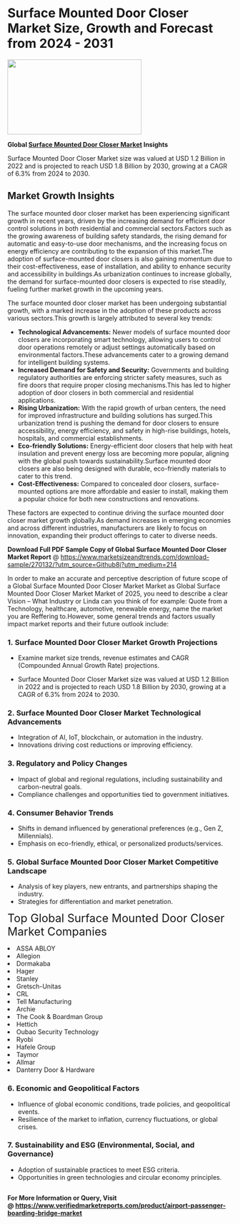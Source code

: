 <H1>Surface Mounted Door Closer Market Size, Growth and Forecast from 2024 - 2031</H1><img class="aligncenter size-medium wp-image-584254" src="https://thirdeyenews.in/wp-content/uploads/2024/09/Global-Market-Research-300x168.jpeg" alt="" width="300" height="168" /><p><strong>Global&nbsp;<a href="https://www.marketsizeandtrends.com/download-sample/270132/?utm_source=Github8j?utm_medium=214">Surface Mounted Door Closer Market</a> Insights</strong></p><p>Surface Mounted Door Closer Market size was valued at USD 1.2 Billion in 2022 and is projected to reach USD 1.8 Billion by 2030, growing at a CAGR of 6.3% from 2024 to 2030.</p><p><h2>Market Growth Insights</h2> <p>The surface mounted door closer market has been experiencing significant growth in recent years, driven by the increasing demand for efficient door control solutions in both residential and commercial sectors.Factors such as the growing awareness of building safety standards, the rising demand for automatic and easy-to-use door mechanisms, and the increasing focus on energy efficiency are contributing to the expansion of this market.The adoption of surface-mounted door closers is also gaining momentum due to their cost-effectiveness, ease of installation, and ability to enhance security and accessibility in buildings.As urbanization continues to increase globally, the demand for surface-mounted door closers is expected to rise steadily, fueling further market growth in the upcoming years.</p> <p>The surface mounted door closer market has been undergoing substantial growth, with a marked increase in the adoption of these products across various sectors.This growth is largely attributed to several key trends: <ul> <li><strong>Technological Advancements:</strong> Newer models of surface mounted door closers are incorporating smart technology, allowing users to control door operations remotely or adjust settings automatically based on environmental factors.These advancements cater to a growing demand for intelligent building systems.</li> <li><strong>Increased Demand for Safety and Security:</strong> Governments and building regulatory authorities are enforcing stricter safety measures, such as fire doors that require proper closing mechanisms.This has led to higher adoption of door closers in both commercial and residential applications.</li> <li><strong>Rising Urbanization:</strong> With the rapid growth of urban centers, the need for improved infrastructure and building solutions has surged.This urbanization trend is pushing the demand for door closers to ensure accessibility, energy efficiency, and safety in high-rise buildings, hotels, hospitals, and commercial establishments.</li> <li><strong>Eco-friendly Solutions:</strong> Energy-efficient door closers that help with heat insulation and prevent energy loss are becoming more popular, aligning with the global push towards sustainability.Surface mounted door closers are also being designed with durable, eco-friendly materials to cater to this trend.</li> <li><strong>Cost-Effectiveness:</strong> Compared to concealed door closers, surface-mounted options are more affordable and easier to install, making them a popular choice for both new constructions and renovations.</li> </ul> <p>These factors are expected to continue driving the surface mounted door closer market growth globally.As demand increases in emerging economies and across different industries, manufacturers are likely to focus on innovation, expanding their product offerings to cater to diverse needs.</p> <p><span class=""><strong>Download Full PDF Sample Copy of Global Surface Mounted Door Closer Market Report</strong> @ <a href="https://www.marketsizeandtrends.com/download-sample/270132/?utm_source=Github8j?utm_medium=214" target="_blank">https://www.marketsizeandtrends.com/download-sample/270132/?utm_source=Github8j?utm_medium=214</a></span></p><p>In order to make an accurate and perceptive description of future scope of a Global&nbsp;Surface Mounted Door Closer Market Market as Global&nbsp;Surface Mounted Door Closer Market Market of 2025, you need to describe a clear Vision &ndash; What Industry or Linda can you think of for example: Quote from a Technology, healthcare, automotive, renewable energy, name the market you are Reffering to.However, some general trends and factors usually impact market reports and their future outlook include:</p><h3>1.&nbsp;<strong>Surface Mounted Door Closer Market Growth Projections</strong></h3><ul><li>Examine market size trends, revenue estimates and CAGR (Compounded Annual Growth Rate) projections.</li><li><p>Surface Mounted Door Closer Market size was valued at USD 1.2 Billion in 2022 and is projected to reach USD 1.8 Billion by 2030, growing at a CAGR of 6.3% from 2024 to 2030.</p></li></ul><h3>2.&nbsp;<strong>Surface Mounted Door Closer Market Technological Advancements</strong></h3><ul><li>Integration of AI, IoT, blockchain, or automation in the industry.</li><li>Innovations driving cost reductions or improving efficiency.</li></ul><h3>3.&nbsp;<strong>Regulatory and Policy Changes</strong></h3><ul><li>Impact of global and regional regulations, including sustainability and carbon-neutral goals.</li><li>Compliance challenges and opportunities tied to government initiatives.</li></ul><h3>4.&nbsp;<strong>Consumer Behavior Trends</strong></h3><ul><li>Shifts in demand influenced by generational preferences (e.g., Gen Z, Millennials).</li><li>Emphasis on eco-friendly, ethical, or personalized products/services.</li></ul><h3>5.&nbsp;<strong>Global Surface Mounted Door Closer Market Competitive Landscape</strong></h3><ul><li>Analysis of key players, new entrants, and partnerships shaping the industry.</li><li>Strategies for differentiation and market penetration.</li></ul><p data-pm-slice="1 1 []"><span style="color: inherit; font-family: inherit; font-size: 25px;">Top Global Surface Mounted Door Closer Market Companies</span></p><div class="" data-test-id=""><p><li>ASSA ABLOY</li><li> Allegion</li><li> Dormakaba</li><li> Hager</li><li> Stanley</li><li> Gretsch-Unitas</li><li> CRL</li><li> Tell Manufacturing</li><li> Archie</li><li> The Cook & Boardman Group</li><li> Hettich</li><li> Oubao Security Technology</li><li> Ryobi</li><li> Hafele Group</li><li> Taymor</li><li> Allmar</li><li> Danterry Door & Hardware</li></p></div><h3>6.&nbsp;<strong>Economic and Geopolitical Factors</strong></h3><ul><li>Influence of global economic conditions, trade policies, and geopolitical events.</li><li>Resilience of the market to inflation, currency fluctuations, or global crises.</li></ul><h3>7.&nbsp;<strong>Sustainability and ESG (Environmental, Social, and Governance)</strong></h3><ul><li>Adoption of sustainable practices to meet ESG criteria.</li><li>Opportunities in green technologies and circular economy principles.</li></ul><h2><strong style="font-size: 14px;">For More Information or Query, Visit @&nbsp;</strong><a style="background-color: #ffffff; font-size: 14px;" href="https://www.marketsizeandtrends.com/report/surface-mounted-door-closer-market/" target="_blank">https://www.verifiedmarketreports.com/product/airport-passenger-boarding-bridge-market</a></h2>